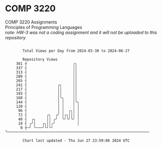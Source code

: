 # COMP 3220
COMP 3220 Assignments  
Principles of Programming Languages  
*note: HW-3 was not a coding assignment and it will not be uploaded to this repository*  

```

        Total Views per Day from 2024-03-30 to 2024-06-27

        Repository Views
     361 ┼                     ╭╮
     337 ┤                     ││
     313 ┤                     ││
     289 ┤                     ││
     265 ┤                     ││
     241 ┤              ╭╮     ││
     217 ┤              ││     ││
     193 ┤              ││     ││
     168 ┤              │╰╮    ││
     144 ┤              │ │    │╰╮
     120 ┤              │ │    │ │
      96 ┤              │ │  ╭╮│ │
      72 ┤         ╭╮  ╭╯ │╭╮│││ │
      48 ┤  ╭╮     ││ ╭╯  ╰╯╰╯╰╯ │
      24 ┤ ╭╯│   ╭╮││╭╯          │
       0 ┼─╯ ╰───╯╰╯╰╯           ╰─────────────────────────────────────────────────────────────────

        Chart last updated - Thu Jun 27 23:59:06 2024 UTC
        
```
